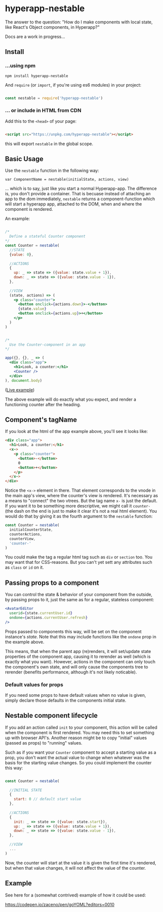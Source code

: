 
# hyperapp-nestable

The answer to the question: "How do I make components with local state, like React's Object components, in Hyperapp?"

Docs are a work in progress...

## Install

### ...using npm

```
npm install hyperapp-nestable
```

And `require` (or `import`, if you're using es6 modules) in your project:

```js

const nestable = require('hyperapp-nestable')

```

### ... or include in HTML from CDN

Add this to the `<head>` of your page:

```html

<script src="https://unpkg.com/hyperapp-nestable"></script>

```

this will export `nestable` in the global scope.

## Basic Usage

Use the `nestable` function in the following way:

```
var ComponentName = nestable(initialState, actions, view)
```

... which is to say, just like you start a normal Hyperapp-app. The difference is, you don't provide a container. That is becuase instead of attaching an app to the dom immediately, `nestable` returns a component-function which will start a hyperapp app, attached to the DOM, when and where the component is rendered.

An example:

```jsx

/*
  Define a stateful Counter component
*/
const Counter = nestable(
  //STATE
  {value: 0},
  
  //ACTIONS
  {
    up: _ => state => ({value: state.value + 1}),
    down: _ => state => ({value: state.value - 1}),
  },
  
  //VIEW
  (state, actions) => (
    <p class="counter">
      <button onclick={actions.down}>-</button>
      {state.value}
      <button onclick={actions.up}>+</button>
    </p>
  )
)


/*
  Use the Counter-component in an app
*/

app({}, {}, _ => (
  <div class="app">
    <h1>Look, a counter:</h1>
    <Counter />
  </div>
), document.body)

```

([Live example](https://codepen.io/zaceno/pen/eygwdV))

The above example will do exactly what you expect, and render a functioning counter after the heading.

## Component's tagName

If you look at the html of the app example above, you'll see it looks like:

```html
<div class="app">
  <h1>Look, a counter:</h1>
  <x->
    <p class="counter">
      <button>-</button>
      0
      <button>+</button>
    </p>
  </x->
</div>
```

Notice the `<x->` element in there. That element corresponds to the vnode in the main app's view, where the counter's view is rendered. It's necessary as a means to "connect" the two vtrees. But the tag name `x-` is just the default. If you want it to be something more descriptive, we might call it `counter-` (the dash on the end is just to make it clear it's not a real html element). You would do that by giving it as the fourth argument to the `nestable` function:

```js
const Counter = nestable(
  initialCounterState,
  counterActions,
  counterView,
  'counter-'
)
```

You could make the tag a regular html tag such as `div` or `section` too. You may want that for CSS-reasons. But you can't yet sett any attributes such as `class` or `id` on it.

## Passing props to a component

You can control the state & behavior of your component from the outside, by passing props to it, just the same as for a regular, stateless component:

```jsx
<AvatarEditor
  userid={state.currentUser.id}
  ondone={actions.currentUser.refresh}
/>
```

Props passed to components this way, will be set on the component instance's *state*. Note that this may include functions like the `ondone` prop in the example above.

This means, that when the parent app (re)renders, it will set/update state properties of the component app, causing it to rerender as well (which is exactly what you want). However, actions in the component can only touch the component's own state, and will only cause the components tree to rerender (benefits performance, although it's not likely noticable).

### Default values for props
If you need some props to have default values when no value is given, simply declare those defaults in the components initial state.

## Nestable component lifecycle

If you add an action called `init` to your component, this action will be called when the component is first rendered. You may need this to set something up with browser API's. Another reason might be to copy "initial" values (passed as props) to "running" values.

Such as if you want your `Counter` component to accept a starting value as a prop, you don't want the actual value to change when whatever was the basis for the starting value changes. So you could implement the counter this way:

```js

const Counter = nestable(
  
  //INITIAL STATE
  {
    start: 0 // default start value
  },
  
  //ACTIONS
  {
    init: _ => state => ({value: state.start}),
    up: _ => state => ({value: state.value + 1}),
    down: _ => state => ({value: state.value - 1}),
  },
  
  //VIEW
  ...
)
```

Now, the counter will start at the value it is given the first time it's rendered, but when that value changes, it will not affect the value of the counter.





## Example

See here for a (somewhat contrived) example of how it could be used:

https://codepen.io/zaceno/pen/goYOML?editors=0010
